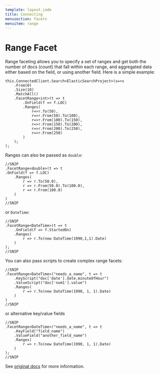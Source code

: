 ```yaml
---
template: layout.jade
title: Connecting
menusection: facets
menuitem: range
---
```



# Range Facet

Range faceting allows you to specify a set of ranges and get both the number of docs (count) that fall within each range, and aggregated data either based on the field, or using another field. Here is a simple example:


	this.ConnectedClient.Search<ElasticSearchProject>(s=>s
		.From(0)
		.Size(10)
		.MatchAll()
		.FacetRange<int>(t => t
			.OnField(f => f.LOC)
			.Ranges(
				r=>r.To(50),
				r=>r.From(50).To(100),
				r=>r.From(100).To(150),
				r=>r.From(150).To(200),
				r=>r.From(200).To(250),
				r=>r.From(250)
			)
		);
	);

Ranges can also be passed as `double`:

	//SNIP
	.FacetRange<double>(t => t
	.OnField(f => f.LOC)
		.Ranges(
			r => r.To(50.0),
			r => r.From(50.0).To(100.0),
			r => r.From(100.0)
		)
	)
	//SNIP

or `DateTime`:

	//SNIP
	.FacetRange<DateTime>(t => t
		.OnField(f => f.StartedOn)
		.Ranges(
			r => r.To(new DateTime(1990,1,1).Date)
		)
	);
	//SNIP

You can also pass scripts to create complex range facets:

	//SNIP
	.FacetRange<DateTime>("needs_a_name", t => t
		.KeyScript("doc['date'].date.minuteOfHour")
		.ValueScript("doc['num1'].value")
		.Ranges(
			r => r.To(new DateTime(1990, 1, 1).Date)
		)
	)
	//SNIP

or alternative key/value fields

	//SNIP
	.FacetRange<DateTime>("needs_a_name", t => t
		.KeyField("field_name")
		.ValueField("another_field_name")
		.Ranges(
			r => r.To(new DateTime(1990, 1, 1).Date)
		)
	);
	//SNIP

See [original docs](http://www.elasticsearch.org/guide/en/elasticsearch/reference/current/search-facets-range-facet.html) for more information.

